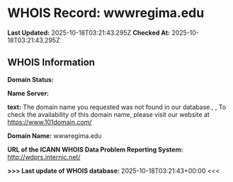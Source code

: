 # WHOIS Record: wwwregima.edu

**Last Updated:** 2025-10-18T03:21:43.295Z
**Checked At:** 2025-10-18T03:21:43.295Z

## WHOIS Information

**Domain Status:** 

**Name Server:** 

**text:** The domain name you requested was not found in our database., , To check the availability of this domain name, please visit our website at https://www.101domain.com/

**Domain Name:** wwwregima.edu

**URL of the ICANN WHOIS Data Problem Reporting System:** http://wdprs.internic.net/

**>>> Last update of WHOIS database:** 2025-10-18T03:21:43+00:00 <<<

